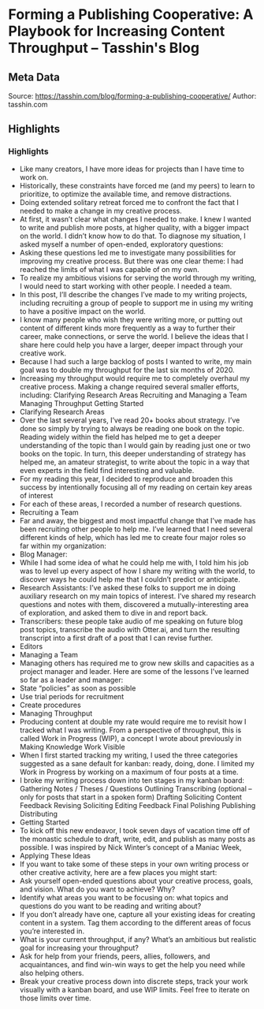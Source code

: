 # Forming a Publishing Cooperative: A Playbook for Increasing Content Throughput – Tasshin's Blog

## Meta Data

Source:  https://tasshin.com/blog/forming-a-publishing-cooperative/ 
Author: tasshin.com

## Highlights

### Highlights

- Like many creators, I have more ideas for projects than I have time to work on.
- Historically, these constraints have forced me (and my peers) to learn to prioritize, to optimize the available time, and remove distractions.
- Doing extended solitary retreat forced me to confront the fact that I needed to make a change in my creative process.
- At first, it wasn’t clear what changes I needed to make. I knew I wanted to write and publish more posts, at higher quality, with a bigger impact on the world. I didn’t know how to do that. To diagnose my situation, I asked myself a number of open-ended, exploratory questions:
- Asking these questions led me to investigate many possibilities for improving my creative process. But there was one clear theme: I had reached the limits of what I was capable of on my own.
- To realize my ambitious visions for serving the world through my writing, I would need to start working with other people. I needed a team.
- In this post, I’ll describe the changes I’ve made to my writing projects, including recruiting a group of people to support me in using my writing to have a positive impact on the world.
- I know many people who wish they were writing more, or putting out content of different kinds more frequently as a way to further their career, make connections, or serve the world. I believe the ideas that I share here could help you have a larger, deeper impact through your creative work.
- Because I had such a large backlog of posts I wanted to write, my main goal was to double my throughput for the last six months of 2020.
- Increasing my throughput would require me to completely overhaul my creative process. Making a change required several smaller efforts, including:
  Clarifying Research Areas
  Recruiting and Managing a Team
  Managing Throughput
  Getting Started
- Clarifying Research Areas
- Over the last several years, I’ve read 20+ books about strategy. I’ve done so simply by trying to always be reading one book on the topic. Reading widely within the field has helped me to get a deeper understanding of the topic than I would gain by reading just one or two books on the topic. In turn, this deeper understanding of strategy has helped me, an amateur strategist, to write about the topic in a way that even experts in the field find interesting and valuable.
- For my reading this year, I decided to reproduce and broaden this success by intentionally focusing all of my reading on certain key areas of interest
- For each of these areas, I recorded a number of research questions.
- Recruiting a Team
- Far and away, the biggest and most impactful change that I’ve made has been recruiting other people to help me. I’ve learned that I need several different kinds of help, which has led me to create four major roles so far within my organization:
- Blog Manager:
- While I had some idea of what he could help me with, I told him his job was to level up every aspect of how I share my writing with the world, to discover ways he could help me that I couldn’t predict or anticipate.
- Research Assistants: I’ve asked these folks to support me in doing auxiliary research on my main topics of interest. I’ve shared my research questions and notes with them, discovered a mutually-interesting area of exploration, and asked them to dive in and report back.
- Transcribers: these people take audio of me speaking on future blog post topics, transcribe the audio with Otter.ai, and turn the resulting transcript into a first draft of a post that I can revise further.
- Editors
- Managing a Team
- Managing others has required me to grow new skills and capacities as a project manager and leader. Here are some of the lessons I’ve learned so far as a leader and manager:
- State “policies” as soon as possible
- Use trial periods for recruitment
- Create procedures
- Managing Throughput
- Producing content at double my rate would require me to revisit how I tracked what I was writing. From a perspective of throughput, this is called Work in Progress (WIP), a concept I wrote about previously in Making Knowledge Work Visible
- When I first started tracking my writing, I used the three categories suggested as a sane default for kanban: ready, doing, done. I limited my Work in Progress by working on a maximum of four posts at a time.
- I broke my writing process down into ten stages in my kanban board:
  Gathering Notes / Theses / Questions
  Outlining
  Transcribing (optional – only for posts that start in a spoken form)
  Drafting
  Soliciting Content Feedback
  Revising
  Soliciting Editing Feedback
  Final Polishing
  Publishing
  Distributing
- Getting Started
- To kick off this new endeavor, I took seven days of vacation time off of the monastic schedule to draft, write, edit, and publish as many posts as possible. I was inspired by Nick Winter’s concept of a Maniac Week,
- Applying These Ideas
- If you want to take some of these steps in your own writing process or other creative activity, here are a few places you might start:
- Ask yourself open-ended questions about your creative process, goals, and vision. What do you want to achieve? Why?
- Identify what areas you want to be focusing on: what topics and questions do you want to be reading and writing about?
- If you don’t already have one, capture all your existing ideas for creating content in a system. Tag them according to the different areas of focus you’re interested in.
- What is your current throughput, if any? What’s an ambitious but realistic goal for increasing your throughput?
- Ask for help from your friends, peers, allies, followers, and acquaintances, and find win-win ways to get the help you need while also helping others.
- Break your creative process down into discrete steps, track your work visually with a kanban board, and use WIP limits. Feel free to iterate on those limits over time.
